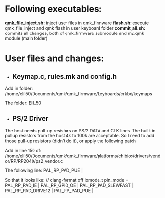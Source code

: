 # Following executables:

**qmk_file_inject.sh:** inject user files in qmk_firmware
**flash.sh:** execute qmk_file_inject and qmk flash in user keyboard folder
**commit_all.sh:** commits all changes, both of qmk_firmware submodule and my_qmk module (main folder) 

# User files and changes:

* ## Keymap.c, rules.mk and config.h

Add in folder:
/home/elil50/Documents/qmk/qmk_firmware/keyboards/crkbd/keymaps

The folder:
Elil_50

* ## PS/2 Driver

The host needs pull-up resistors on PS/2 DATA and CLK lines. The built-in pullup resistors from the host 4k to 100k are acceptable. 
So I need to add those pull-up resistors (didn't do it), or apply the following patch

Add in line 150 of:
/home/elil50/Documents/qmk/qmk_firmware/platforms/chibios/drivers/vendor/RP/RP2040/ps2_vendor.c

The following line:
PAL_RP_PAD_PUE |

So that it looks like:
    // clang-format off
    iomode_t pin_mode = PAL_RP_PAD_IE |
                        PAL_RP_GPIO_OE |
                        PAL_RP_PAD_SLEWFAST |
                        PAL_RP_PAD_DRIVE12 |
                        PAL_RP_PAD_PUE |
